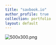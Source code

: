 ```yaml
---
title: "savbook.io"
author_profile: true
collection: portfolio
layout: default
---
```


![500x300.png](/uploads/500x300.png)
